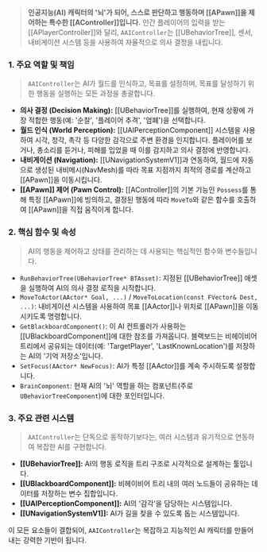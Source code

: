 
> **인공지능(AI) 캐릭터의 '뇌'가 되어, 스스로 판단하고 행동하며 [[APawn]]을 제어하는 특수한 [[AController]]입니다.** 인간 플레이어의 입력을 받는 [[APlayerController]]와 달리, `AAIController`는 [[UBehaviorTree]], 센서, 내비게이션 시스템 등을 사용하여 자율적으로 의사 결정을 내립니다.

### **1. 주요 역할 및 책임**
> `AAIController`는 AI가 월드를 인식하고, 목표를 설정하며, 목표를 달성하기 위한 행동을 실행하는 모든 과정을 총괄합니다.
* **의사 결정 (Decision Making):**
    [[UBehaviorTree]]를 실행하여, 현재 상황에 가장 적합한 행동(예: '순찰', '플레이어 추격', '엄폐')을 선택합니다.
* **월드 인식 (World Perception):**
    [[UAIPerceptionComponent]] 시스템을 사용하여 시각, 청각, 촉각 등 다양한 감각으로 주변 환경을 인지합니다. 플레이어를 보거나, 총소리를 듣거나, 피해를 입었을 때 이를 감지하고 의사 결정에 반영합니다.
* **내비게이션 (Navigation):**
    [[UNavigationSystemV1]]과 연동하여, 월드에 자동으로 생성된 내비메시(NavMesh)를 따라 목표 지점까지 최적의 경로를 계산하고 [[APawn]]을 이동시킵니다.
* **[[APawn]] 제어 (Pawn Control):**
    [[AController]]의 기본 기능인 `Possess`를 통해 특정 [[APawn]]에 빙의하고, 결정된 행동에 따라 `MoveTo`와 같은 함수를 호출하여 [[APawn]]을 직접 움직이게 합니다.

### **2. 핵심 함수 및 속성**
> AI의 행동을 제어하고 상태를 관리하는 데 사용되는 핵심적인 함수와 변수들입니다.
* `RunBehaviorTree(UBehaviorTree* BTAsset)`:
    지정된 [[UBehaviorTree]] 애셋을 실행하여 AI의 의사 결정 로직을 시작합니다.
* `MoveToActor(AActor* Goal, ...)` / `MoveToLocation(const FVector& Dest, ...)`:
    내비게이션 시스템을 사용하여 목표 [[AActor]]나 위치로 [[APawn]]을 이동시키도록 명령합니다.
* `GetBlackboardComponent()`:
    이 AI 컨트롤러가 사용하는 [[UBlackboardComponent]]에 대한 참조를 가져옵니다. 블랙보드는 비헤이비어 트리에서 공유되는 데이터(예: 'TargetPlayer', 'LastKnownLocation')를 저장하는 AI의 '기억 저장소'입니다.
* `SetFocus(AActor* NewFocus)`:
    AI가 특정 [[AActor]]를 계속 주시하도록 설정합니다.
* `BrainComponent`:
    현재 AI의 '뇌' 역할을 하는 컴포넌트(주로 `UBehaviorTreeComponent`)에 대한 포인터입니다.

### **3. 주요 관련 시스템**
> `AAIController`는 단독으로 동작하기보다는, 여러 시스템과 유기적으로 연동하여 복잡한 AI를 구현합니다.
* **[[UBehaviorTree]]:**
    AI의 행동 로직을 트리 구조로 시각적으로 설계하는 툴입니다.
* **[[UBlackboardComponent]]:**
    비헤이비어 트리 내의 여러 노드들이 공유하는 데이터를 저장하는 변수 집합입니다.
* **[[UAIPerceptionComponent]]:**
    AI의 '감각'을 담당하는 시스템입니다.
* **[[UNavigationSystemV1]]:**
    AI가 길을 찾을 수 있도록 돕는 시스템입니다.

이 모든 요소들이 결합되어, `AAIController`는 복잡하고 지능적인 AI 캐릭터를 만들어내는 강력한 기반이 됩니다.
